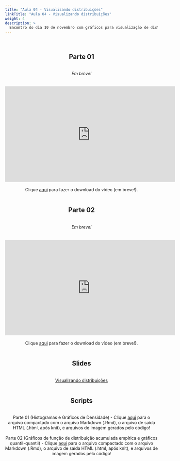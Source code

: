 ```yaml
---
title: "Aula 04 - Visualizando distribuições"
linkTitle: "Aula 04 - Visualizando distribuições"
weight: 4
description: >
  Encontro do dia 10 de novembro com gráficos para visualização de distribuições
---
```


<br>
<div align="center">
<h2>Parte 01</h2>
<br>
<i>Em breve!</i>
<br><br><br>
<iframe width="560" height="315" src="https://www.youtube.com/embed/" frameborder="0" allow="accelerometer; autoplay; clipboard-write; encrypted-media; gyroscope; picture-in-picture" allowfullscreen></iframe>
<br><br>
Clique <a href="https://photos.app.goo.gl/">aqui</a> para fazer o download do vídeo (em breve!).
<br><br>

<h2>Parte 02</h2>
<br>
<i>Em breve!</i>
<br><br><br>
<iframe width="560" height="315" src="https://www.youtube.com/embed/" frameborder="0" allow="accelerometer; autoplay; clipboard-write; encrypted-media; gyroscope; picture-in-picture" allowfullscreen></iframe>
<br><br>
Clique <a href="https://photos.app.goo.gl/">aqui</a> para fazer o download do vídeo (em breve!).
<br><br>

<h2>Slides</h2>
<br>
<a href="https://github.com/desirrepetters/GENE7010-dataviz/raw/master/userguide/content/pt-br/2022/sincronas/pdf/aula_04.pdf">Visualizando distribuições</a>
<br><br>

<h2>Scripts</h2>
<br>
Parte 01 (Histogramas e Gráficos de Densidade) - Clique <a href="https://github.com/desirrepetters/GENE7010-dataviz/raw/master/userguide/content/pt-br/2022/sincronas/scripts/aula_04_a.zip">aqui</a> para o arquivo compactado com o arquivo Markdown (.Rmd), o arquivo de saída HTML (.html, após knit), e arquivos de imagem gerados pelo código!
<br><br>
Parte 02 (Gráficos de função de distribuição acumulada empírica e gráficos quantil-quantil) - Clique <a href="https://github.com/desirrepetters/GENE7010-dataviz/raw/master/userguide/content/pt-br/2022/sincronas/scripts/aula_04_b.zip">aqui</a> para o arquivo compactado com o arquivo Markdown (.Rmd), o arquivo de saída HTML (.html, após knit), e arquivos de imagem gerados pelo código!
<br><br>
</div>